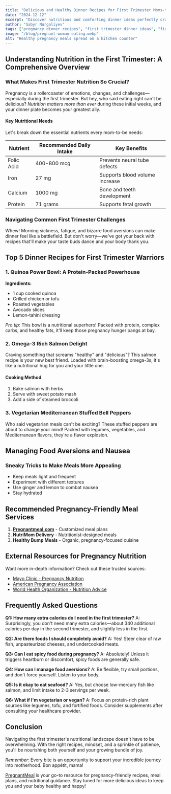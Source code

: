```yaml
---
title: "Delicious and Healthy Dinner Recipes for First Trimester Moms-to-Be"
date: "2024-12-12"
excerpt: "Discover nutritious and comforting dinner ideas perfectly crafted for expectant mothers navigating the first trimester of pregnancy."
author: "Sabyr Nurgaliyev"
tags: ["pregnancy dinner recipes", "first trimester dinner ideas", "first trimester pregnancy recipes", "pregnant meal"]
image: "/blog/pregnant-woman-eating.webp"
alt: "Healthy pregnancy meals spread on a kitchen counter"
---
```


## Understanding Nutrition in the First Trimester: A Comprehensive Overview

### What Makes First Trimester Nutrition So Crucial?

Pregnancy is a rollercoaster of emotions, changes, and challenges—especially during the first trimester. But hey, who said eating right can't be delicious? *Nutrition matters more than ever* during these initial weeks, and your dinner plate becomes your greatest ally.

#### Key Nutritional Needs

Let's break down the essential nutrients every mom-to-be needs:

| Nutrient | Recommended Daily Intake | Key Benefits |
|----------|--------------------------|--------------|
| Folic Acid | 400-800 mcg | Prevents neural tube defects |
| Iron | 27 mg | Supports blood volume increase |
| Calcium | 1000 mg | Bone and teeth development |
| Protein | 71 grams | Supports fetal growth |

### Navigating Common First Trimester Challenges

Whew! Morning sickness, fatigue, and bizarre food aversions can make dinner feel like a battlefield. But don't worry—we've got your back with recipes that'll make your taste buds dance and your body thank you.

## Top 5 Dinner Recipes for First Trimester Warriors

### 1. Quinoa Power Bowl: A Protein-Packed Powerhouse

**Ingredients:**
- 1 cup cooked quinoa
- Grilled chicken or tofu
- Roasted vegetables
- Avocado slices
- Lemon-tahini dressing

*Pro tip*: This bowl is a nutritional superhero! Packed with protein, complex carbs, and healthy fats, it'll keep those pregnancy hunger pangs at bay.

### 2. Omega-3 Rich Salmon Delight

Craving something that screams "healthy" and "delicious"? This salmon recipe is your new best friend. Loaded with brain-boosting omega-3s, it's like a nutritional hug for you and your little one.

#### Cooking Method
1. Bake salmon with herbs
2. Serve with sweet potato mash
3. Add a side of steamed broccoli

### 3. Vegetarian Mediterranean Stuffed Bell Peppers

Who said vegetarian meals can't be exciting? These stuffed peppers are about to change your mind! Packed with legumes, vegetables, and Mediterranean flavors, they're a flavor explosion.

## Managing Food Aversions and Nausea

### Sneaky Tricks to Make Meals More Appealing

- Keep meals light and frequent
- Experiment with different textures
- Use ginger and lemon to combat nausea
- Stay hydrated

## Recommended Pregnancy-Friendly Meal Services

1. **[Pregnantmeal.com](https://pregnantmeal.com/)** - Customized meal plans
2. **NutriMom Delivery** - Nutritionist-designed meals
3. **Healthy Bump Meals** - Organic, pregnancy-focused cuisine

## External Resources for Pregnancy Nutrition

Want more in-depth information? Check out these trusted sources:
- [Mayo Clinic - Pregnancy Nutrition](https://www.mayoclinic.org/healthy-lifestyle/pregnancy-week-by-week/in-depth/pregnancy-nutrition/art-20043844)
- [American Pregnancy Association](https://americanpregnancy.org/healthy-pregnancy/pregnancy-nutrition/)
- [World Health Organization - Nutrition Advice](https://www.who.int/health-topics/nutrition)

## Frequently Asked Questions

**Q1: How many extra calories do I need in the first trimester?**
A: Surprisingly, you don't need many extra calories—about 340 additional calories per day in the second trimester, and slightly less in the first.

**Q2: Are there foods I should completely avoid?**
A: Yes! Steer clear of raw fish, unpasteurized cheeses, and undercooked meats.

**Q3: Can I eat spicy food during pregnancy?**
A: Absolutely! Unless it triggers heartburn or discomfort, spicy foods are generally safe.

**Q4: How can I manage food aversions?**
A: Be flexible, try small portions, and don't force yourself. Listen to your body.

**Q5: Is it okay to eat seafood?**
A: Yes, but choose low-mercury fish like salmon, and limit intake to 2-3 servings per week.

**Q6: What if I'm vegetarian or vegan?**
A: Focus on protein-rich plant sources like legumes, tofu, and fortified foods. Consider supplements after consulting your healthcare provider.

## Conclusion

Navigating the first trimester's nutritional landscape doesn't have to be overwhelming. With the right recipes, mindset, and a sprinkle of patience, you'll be nourishing both yourself and your growing bundle of joy.

*Remember*: Every bite is an opportunity to support your incredible journey into motherhood. Bon appétit, mama!

[PregnantMeal](https://www.pregnantmeal.com) is your go-to resource for pregnancy-friendly recipes, meal plans, and nutritional guidance. Stay tuned for more delicious ideas to keep you and your baby healthy and happy!